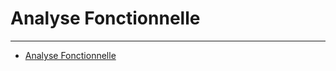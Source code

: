 # Analyse Fonctionnelle

---

<!-- MDTOC maxdepth:6 firsth1:1 numbering:0 flatten:0 bullets:1 updateOnSave:1 -->

- [Analyse Fonctionnelle](#analyse-fonctionnelle)
   
<!-- /MDTOC -->